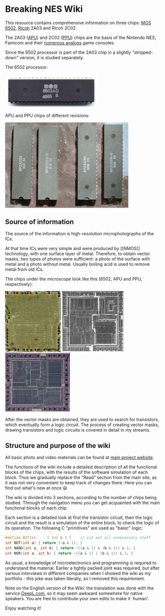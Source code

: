 # Breaking NES Wiki

This resource contains comprehensive information on three chips: [MOS](MOS.md) [6502](6502/Readme.md), [Ricoh](Ricoh.md) 2A03 and Ricoh 2C02.

The 2A03 ([APU](APU/Readme.md)) and 2C02 ([PPU](PPU/Readme.md)) chips are the basis of the Nintendo NES, Famicom and their [numerous analogs](Dendy.md) game consoles.

Since the 6502 processor is part of the 2A03 chip in a slightly "stripped-down" version, it is studied separately.

The 6502 processor:

<img src="/BreakingNESWiki/imgstore/mos_6502ad_top.jpg" width="300px">

APU and PPU chips of different revisions:

<img src="/BreakingNESWiki/imgstore/2701408_600px.jpg" width="400px">

## Source of information

The source of the information is high-resolution microphotographs of the ICs.

At that time ICs were very simple and were produced by [[NMOS]] technology, with one surface layer of metal. Therefore, to obtain vector masks, two types of photos were sufficient: a photo of the surface with metal and a photo without metal. Usually boiling acid is used to remove metal from old ICs.

The chips under the microscope look like this (6502, APU and PPU, respectively):

<img src="/BreakingNESWiki/imgstore/6502_die_shot.jpg" width="180px"> <img src="/BreakingNESWiki/imgstore/apu_die_shot.jpg" width="200px"> <img src="/BreakingNESWiki/imgstore/ppu_die_shot.jpg" width="210px">

After the vector masks are obtained, they are used to search for transistors, which eventually form a logic circuit.
The process of creating vector masks, drawing transistors and logic circuits is covered in detail in my streams.

## Structure and purpose of the wiki

All basic photo and video materials can be found at [main project website](http://breaknes.com).

The functions of the wiki include a detailed description of all the functional blocks of the chips, with the results of the software simulation of each block. Thus we gradually replace the "Read" section from the main site, as it was not very convenient to keep track of changes there. Here you can find out what's new at once :smiley:

The wiki is divided into 3 sections, according to the number of chips being studied. Through the navigation menu you can get acquainted with the main functional blocks of each chip.

Each section is a detailed look at first the transistor circuit, then the logic circuit and the result is a simulation of the entire block, to check the logic of its operation. The following C "primitives" are used as "basic" logic:
```c
#define BIT(n)     ( (n) & 1 )    // cut out all unnecessary stuff
int NOT(int a) { return (~a & 1); }
int NAND(int a, int b) { return ~((a & 1) & (b & 1)) & 1; }
int NOR(int a, int b) { return ~((a & 1) | (b & 1)) & 1; }
```

As usual, a knowledge of microelectronics and programming is required to understand the material. Earlier a tightly packed joint was required, but after various interviews in different companies when I showed the wiki as my portfolio - this joke was taken literally, so I removed this requirement.

Note on the English version of the Wiki: the translation was done with the service [DeepL.com](DeepL.com), so it may seem awkward somewhere for native speakers. You are free to contribute your own edits to make it `human'.

Enjoy watching it!
